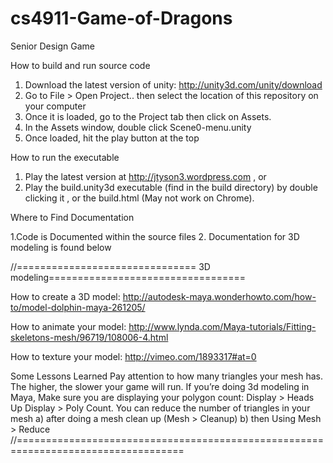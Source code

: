 cs4911-Game-of-Dragons
======================

Senior Design Game

How to build and run source code

1. Download the latest version of unity: http://unity3d.com/unity/download
2. Go to File > Open Project.. then select the location of this repository on your computer
3. Once it is loaded, go to the Project tab then click on Assets.
4. In the Assets window, double click Scene0-menu.unity
5. Once loaded, hit the play button at the top


How to run the executable

1. Play the latest version at http://jtyson3.wordpress.com , or
2. Play the build.unity3d executable (find in the build directory) by double clicking it , or the build.html (May not work on Chrome).


Where to Find Documentation

1.Code is Documented within the source files
2. Documentation for 3D modeling is found below

//=============================== 3D modeling==================================

How to create a 3D model: 
	http://autodesk-maya.wonderhowto.com/how-to/model-dolphin-maya-261205/

How to animate your model:
	http://www.lynda.com/Maya-tutorials/Fitting-skeletons-mesh/96719/108006-4.html

How to texture your model:
	http://vimeo.com/1893317#at=0

Some Lessons Learned
Pay attention to how many triangles your mesh has. The higher, the slower your game will run.
If you’re doing 3d modeling in Maya, Make sure you are displaying your polygon count: Display > Heads Up Display > Poly Count. You can reduce the number of triangles in your mesh  a) after doing a mesh clean up (Mesh > Cleanup) b) then Using Mesh > Reduce
//===================================================================================


